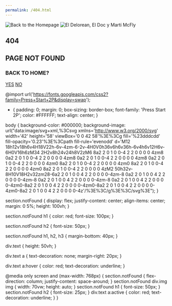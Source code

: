 ```yaml
---
permalink: /404.html
---
```

<body>
    <section class="notFound">
        <div class="img">
        <img src="https://assets.codepen.io/5647096/backToTheHomepage.png" alt="Back to the Homepage"/>
        <img src="https://assets.codepen.io/5647096/Delorean.png" alt="El Delorean, El Doc y Marti McFly"/>
        </div>
        <div class="text">
        <h1>404</h1>
        <h2>PAGE NOT FOUND</h2>
        <h3>BACK TO HOME?</h3>
        <a href="#" class="yes">YES</a>
        <a href="https://www.youtube.com/watch?v=G3AfIvJBcGo">NO</a>
        </div>
    </section>
</body>

@import url('https://fonts.googleapis.com/css2?family=Press+Start+2P&display=swap');

* {
    padding: 0;
    margin: 0;
    box-sizing: border-box;
    font-family: 'Press Start 2P';
    color: #FFFFFF;
    text-align: center;
}

body {
    background-color: #000000;
    background-image: url("data:image/svg+xml,%3Csvg xmlns='http://www.w3.org/2000/svg' width='42' height='58' viewBox='0 0 42 58'%3E%3Cg fill='%23dddcdd' fill-opacity='0.23'%3E%3Cpath fill-rule='evenodd' d='M12 18h12v18h6v4H18V22h-6v-4zm-6-2v-4H0V0h36v6h6v36h-6v4h6v12H6v-6H0V16h6zM34 2H2v8h24v24h8V2zM6 8a2 2 0 1 0 0-4 2 2 0 0 0 0 4zm8 0a2 2 0 1 0 0-4 2 2 0 0 0 0 4zm8 0a2 2 0 1 0 0-4 2 2 0 0 0 0 4zm8 0a2 2 0 1 0 0-4 2 2 0 0 0 0 4zm0 8a2 2 0 1 0 0-4 2 2 0 0 0 0 4zm0 8a2 2 0 1 0 0-4 2 2 0 0 0 0 4zm0 8a2 2 0 1 0 0-4 2 2 0 0 0 0 4zM2 50h32v-8H10V18H2v32zm28-6a2 2 0 1 0 0 4 2 2 0 0 0 0-4zm-8 0a2 2 0 1 0 0 4 2 2 0 0 0 0-4zm-8 0a2 2 0 1 0 0 4 2 2 0 0 0 0-4zm-8 0a2 2 0 1 0 0 4 2 2 0 0 0 0-4zm0-8a2 2 0 1 0 0 4 2 2 0 0 0 0-4zm0-8a2 2 0 1 0 0 4 2 2 0 0 0 0-4zm0-8a2 2 0 1 0 0 4 2 2 0 0 0 0-4z'/%3E%3C/g%3E%3C/svg%3E");
}

section.notFound {
    display: flex;
    justify-content: center;
    align-items: center;
    margin: 0 5%;
    height: 100vh;
}

section.notFound h1 {
    color: red;
    font-size: 100px;
}

section.notFound h2 {
    font-size: 50px;
}

section.notFound h1, h2, h3 {
    margin-bottom: 40px;
}

div.text {
    height: 50vh;
}

div.text a {
    text-decoration: none;
    margin-right: 20px;
}

div.text a:hover {
    color: red;
    text-decoration: underline; 
}

@media only screen and (max-width: 768px) {
    section.notFound {
        flex-direction: column;
        justify-content: space-around;
    }
    section.notFound div.img img {
        width: 70vw;
        height: auto;
    }
    section.notFound h1 {
        font-size: 50px;
    }
    section.notFound h2 {
        font-size: 25px;
    }
    div.text a:active {
    color: red;
    text-decoration: underline; 
  }
}
